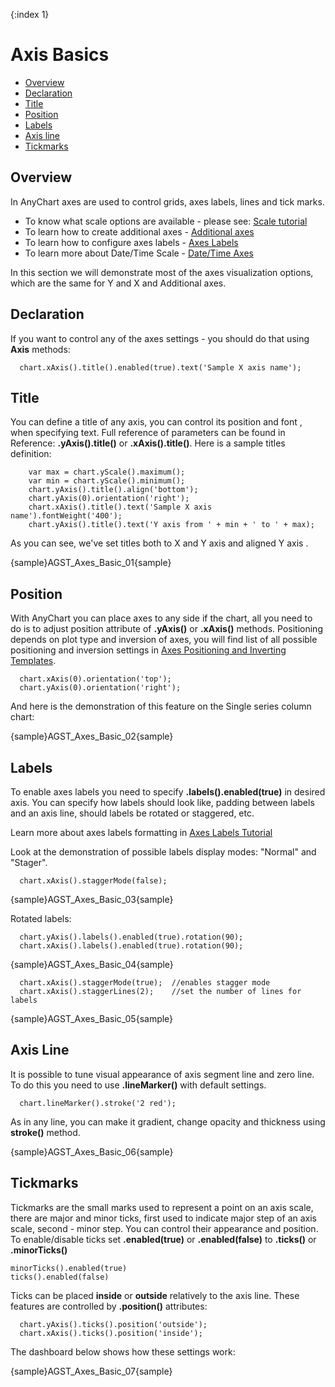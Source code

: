 {:index 1}
# Axis Basics

* [Overview](#overview)
* [Declaration](#declaration)
* [Title](#title)
* [Position](#position)
* [Labels](#labels)
* [Axis line](#axis_line)
* [Tickmarks](#tickmarks)

## Overview

In AnyChart axes are used to control grids, axes labels, lines and tick marks.
   
* To know what scale options are available - please see: [Scale tutorial](Scales)
* To learn how to create additional axes - [Additional axes](Additional_Axes)
* To learn how to configure axes labels - [Axes Labels](Axes_Labels_Formatting)
* To learn more about Date/Time Scale - [Date/Time Axes](Date_Time_Axes)

In this section we will demonstrate most of the axes visualization options, which are the same for Y and X and Additional axes.

## Declaration

If you want to control any of the axes settings - you should do that using **Axis** methods:

```
  chart.xAxis().title().enabled(true).text('Sample X axis name');
```

## Title

You can define a title of any axis, you can control its position and font <!--and use keywords-->, when specifying text. Full reference of parameters can be found in Reference: **.yAxis().title()** or **.xAxis().title()**. Here is a sample titles definition:

```
    var max = chart.yScale().maximum();
    var min = chart.yScale().minimum();
    chart.yAxis().title().align('bottom');
    chart.yAxis(0).orientation('right');
    chart.xAxis().title().text('Sample X axis name').fontWeight('400');
    chart.yAxis().title().text('Y axis from ' + min + ' to ' + max);
```

As you can see, we've set titles both to X and Y axis <!--made X axis title bold-->and aligned Y axis <!--and used {%DataPlotYMax} and %DataPlotYMin keywords-->.

<!--Full reference of available keywords is available in the end of this article: Keywords reference.

General formatting questions are answered in Text Formatting and Keywords section.

Learn how to format keywords in Number Formatting section.-->

{sample}AGST\_Axes\_Basic\_01{sample}

## Position

With AnyChart you can place axes to any side if the chart, all you need to do is to adjust position attribute of **.yAxis()** or **.xAxis()** methods. Positioning depends on plot type and inversion of axes, you will find list of all possible positioning and inversion settings in [Axes Positioning and Inverting Templates](Axes_Orientation).

```
  chart.xAxis(0).orientation('top');
  chart.yAxis(0).orientation('right');
```

And here is the demonstration of this feature on the Single series column chart:

{sample}AGST\_Axes\_Basic\_02{sample}

## Labels

To enable axes labels you need to specify **.labels().enabled(true)** in desired axis. You can specify how labels should 
look like, padding between labels and an axis line, should labels be rotated or staggered, etc.

Learn more about axes labels formatting in [Axes Labels Tutorial](Axes_Labels_Formatting)

Look at the demonstration of possible labels display modes: "Normal" and "Stager".

```
  chart.xAxis().staggerMode(false);
```

{sample}AGST\_Axes\_Basic\_03{sample}

Rotated labels:

```
  chart.yAxis().labels().enabled(true).rotation(90);
  chart.xAxis().labels().enabled(true).rotation(90);
```

{sample}AGST\_Axes\_Basic\_04{sample}

```  
  chart.xAxis().staggerMode(true);  //enables stagger mode
  chart.xAxis().staggerLines(2);    //set the number of lines for labels
```

{sample}AGST\_Axes\_Basic\_05{sample}

## Axis Line

It is possible to tune visual appearance of axis segment line and zero line. To do this you need to use 
**.lineMarker()** with default settings.

```
  chart.lineMarker().stroke('2 red');    
```

As in any line, you can make it gradient, change opacity and thickness using **stroke()** method. 
<!--[Link in need]Read more about lines in [Borders and Lines](Lines-Border-Settings):[/link]-->

{sample}AGST\_Axes\_Basic\_06{sample}

## Tickmarks

Tickmarks are the small marks used to represent a point on an axis scale, there are major and minor ticks, first used to indicate major step of an axis scale, second - minor step. You can control their appearance and position. To enable/disable ticks set **.enabled(true)** or **.enabled(false)** to **.ticks()** or **.minorTicks()**

```
minorTicks().enabled(true)
ticks().enabled(false)
```

Ticks can be placed **inside** or **outside** relatively to the axis line. These features are controlled by **.position()** attributes:

```
  chart.yAxis().ticks().position('outside');
  chart.xAxis().ticks().position('inside');
```

The dashboard below shows how these settings work:

{sample}AGST\_Axes\_Basic\_07{sample}
